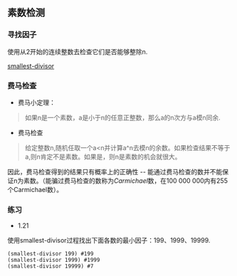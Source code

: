 ## 素数检测

### 寻找因子

使用从2开始的连续整数去检查它们是否能够整除n.

[smallest-divisor](smallest-divisor.rkt)

### 费马检查

- 费马小定理：

> 如果n是一个素数，a是小于n的任意正整数，那么a的n次方与a模n同余.

- 费马检查

> 给定整数n,随机任取一个a<n并计算a^n去模n的余数。如果检查结果不等于a,则n肯定不是素数。如果是，则n是素数的机会就很大。

因此，费马检查得到的结果只有概率上的正确性 -- 能通过费马检查的数并不能保证n为素数。（能骗过费马检查的数称为*Carmichael*数，在100 000 000内有255个Carmichael数）。

### 练习

- 1.21

使用smallest-divisor过程找出下面各数的最小因子：199、1999、19999.

```
(smallest-divisor 199) #199
(smallest-divisor 1999) #1999
(smallest-divisor 19999) #7
```
